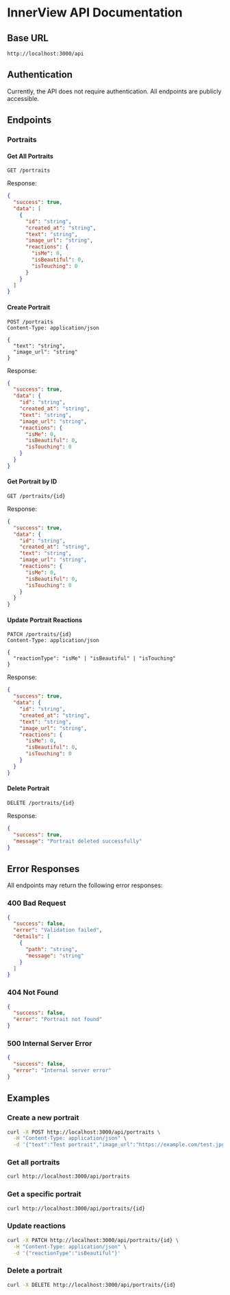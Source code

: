 # InnerView API Documentation

## Base URL
```
http://localhost:3000/api
```

## Authentication
Currently, the API does not require authentication. All endpoints are publicly accessible.

## Endpoints

### Portraits

#### Get All Portraits
```http
GET /portraits
```

Response:
```json
{
  "success": true,
  "data": [
    {
      "id": "string",
      "created_at": "string",
      "text": "string",
      "image_url": "string",
      "reactions": {
        "isMe": 0,
        "isBeautiful": 0,
        "isTouching": 0
      }
    }
  ]
}
```

#### Create Portrait
```http
POST /portraits
Content-Type: application/json

{
  "text": "string",
  "image_url": "string"
}
```

Response:
```json
{
  "success": true,
  "data": {
    "id": "string",
    "created_at": "string",
    "text": "string",
    "image_url": "string",
    "reactions": {
      "isMe": 0,
      "isBeautiful": 0,
      "isTouching": 0
    }
  }
}
```

#### Get Portrait by ID
```http
GET /portraits/{id}
```

Response:
```json
{
  "success": true,
  "data": {
    "id": "string",
    "created_at": "string",
    "text": "string",
    "image_url": "string",
    "reactions": {
      "isMe": 0,
      "isBeautiful": 0,
      "isTouching": 0
    }
  }
}
```

#### Update Portrait Reactions
```http
PATCH /portraits/{id}
Content-Type: application/json

{
  "reactionType": "isMe" | "isBeautiful" | "isTouching"
}
```

Response:
```json
{
  "success": true,
  "data": {
    "id": "string",
    "created_at": "string",
    "text": "string",
    "image_url": "string",
    "reactions": {
      "isMe": 0,
      "isBeautiful": 0,
      "isTouching": 0
    }
  }
}
```

#### Delete Portrait
```http
DELETE /portraits/{id}
```

Response:
```json
{
  "success": true,
  "message": "Portrait deleted successfully"
}
```

## Error Responses

All endpoints may return the following error responses:

### 400 Bad Request
```json
{
  "success": false,
  "error": "Validation failed",
  "details": [
    {
      "path": "string",
      "message": "string"
    }
  ]
}
```

### 404 Not Found
```json
{
  "success": false,
  "error": "Portrait not found"
}
```

### 500 Internal Server Error
```json
{
  "success": false,
  "error": "Internal server error"
}
```

## Examples

### Create a new portrait
```bash
curl -X POST http://localhost:3000/api/portraits \
  -H "Content-Type: application/json" \
  -d '{"text":"Test portrait","image_url":"https://example.com/test.jpg"}'
```

### Get all portraits
```bash
curl http://localhost:3000/api/portraits
```

### Get a specific portrait
```bash
curl http://localhost:3000/api/portraits/{id}
```

### Update reactions
```bash
curl -X PATCH http://localhost:3000/api/portraits/{id} \
  -H "Content-Type: application/json" \
  -d '{"reactionType":"isBeautiful"}'
```

### Delete a portrait
```bash
curl -X DELETE http://localhost:3000/api/portraits/{id}
``` 